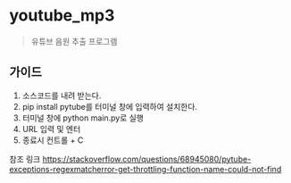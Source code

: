 # youtube_mp3
> 유튜브 음원 추출 프로그램

## 가이드

1. 소스코드를 내려 받는다.
2. pip install pytube를 터미널 창에 입력하여 설치한다.
3. 터미널 창에 python main.py로 실행
4. URL 입력 및 엔터
5. 종료시 컨트롤 + C

참조 링크
https://stackoverflow.com/questions/68945080/pytube-exceptions-regexmatcherror-get-throttling-function-name-could-not-find